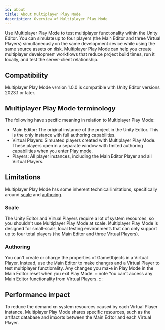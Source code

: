 ```yaml
---
id: about
title: About Multiplayer Play Mode
description: Overview of Multiplayer Play Mode
---
```


Use Multiplayer Play Mode to test multiplayer functionality within the Unity Editor. You can simulate up to four players (the Main Editor and three Virtual Players) simultaneously on the same development device while using the same source assets on disk. Multiplayer Play Mode can help you create multiplayer development workflows that reduce project build times, run it locally, and test the server-client relationship.

## Compatibility
Multiplayer Play Mode version 1.0.0 is compatible with Unity Editor versions 2023.1 or later.

## Multiplayer Play Mode terminology

The following have specific meaning in relation to Multiplayer Play Mode:

* Main Editor: The original instance of the project in the Unity Editor. This is the only instance with full authoring capabilities.
* Virtual Players: Simulated players created with Multiplayer Play Mode. These players open in a separate window with limited authoring capabilities when you enter [Play mode](https://docs.unity3d.com/Manual/GameView.html).
* Players: All player instances, including the Main Editor Player and all Virtual Players.

## Limitations

Multiplayer Play Mode has some inherent technical limitations, specifically around [scale](#scale) and [authoring](#authoring).

### Scale

The Unity Editor and Virtual Players require a lot of system resources, so you shouldn't use Multiplayer Play Mode at scale. Multiplayer Play Mode is designed for small-scale, local testing environments that can only support up to four total players (the Main Editor and three Virtual Players).

### Authoring
You can't create or change the properties of GameObjects in a Virtual Player. Instead, use the Main Editor to make changes and a Virtual Player to test multiplayer functionality. Any changes you make in Play Mode in the Main Editor reset when you exit Play Mode. 
:::note
You can't access any Main Editor functionality from Virtual Players.
:::

## Performance impact

To reduce the demand on system resources caused by each Virtual Player instance, Multiplayer Play Mode shares specific resources, such as the artifact database and imports between the Main Editor and each Virtual Player.
